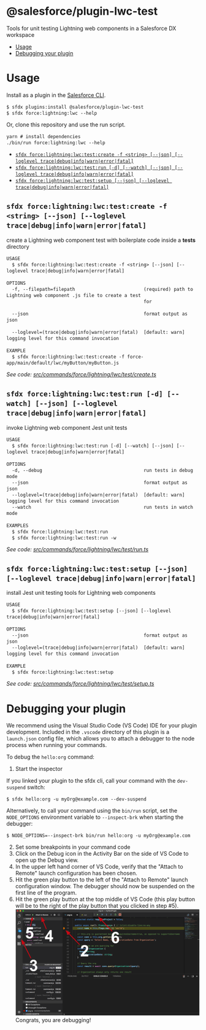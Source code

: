 @salesforce/plugin-lwc-test
=============

Tools for unit testing Lightning web components in a Salesforce DX workspace

<!-- toc -->
* [Usage](#usage)
* [Debugging your plugin](#debugging-your-plugin)
<!-- tocstop -->

# Usage

Install as a plugin in the [Salesforce CLI](https://developer.salesforce.com/tools/sfdxcli).
```sh-session
$ sfdx plugins:install @salesforce/plugin-lwc-test
$ sfdx force:lightning:lwc --help
```

Or, clone this repository and use the run script.
```sh-session
yarn # install dependencies
./bin/run force:lightning:lwc --help
```
<!-- commands -->
* [`sfdx force:lightning:lwc:test:create -f <string> [--json] [--loglevel trace|debug|info|warn|error|fatal]`](#sfdx-forcelightninglwctestcreate--f-string---json---loglevel-tracedebuginfowarnerrorfatal)
* [`sfdx force:lightning:lwc:test:run [-d] [--watch] [--json] [--loglevel trace|debug|info|warn|error|fatal]`](#sfdx-forcelightninglwctestrun--d---watch---json---loglevel-tracedebuginfowarnerrorfatal)
* [`sfdx force:lightning:lwc:test:setup [--json] [--loglevel trace|debug|info|warn|error|fatal]`](#sfdx-forcelightninglwctestsetup---json---loglevel-tracedebuginfowarnerrorfatal)

## `sfdx force:lightning:lwc:test:create -f <string> [--json] [--loglevel trace|debug|info|warn|error|fatal]`

create a Lightning web component test with boilerplate code inside a __tests__ directory

```
USAGE
  $ sfdx force:lightning:lwc:test:create -f <string> [--json] [--loglevel trace|debug|info|warn|error|fatal]

OPTIONS
  -f, --filepath=filepath                         (required) path to Lightning web component .js file to create a test
                                                  for

  --json                                          format output as json

  --loglevel=(trace|debug|info|warn|error|fatal)  [default: warn] logging level for this command invocation

EXAMPLE
  $ sfdx force:lightning:lwc:test:create -f force-app/main/default/lwc/myButton/myButton.js
```

_See code: [src/commands/force/lightning/lwc/test/create.ts](https://github.com/trevor-bliss/sfdx-lwc-test/blob/v0.0.6/src/commands/force/lightning/lwc/test/create.ts)_

## `sfdx force:lightning:lwc:test:run [-d] [--watch] [--json] [--loglevel trace|debug|info|warn|error|fatal]`

invoke Lightning web component Jest unit tests

```
USAGE
  $ sfdx force:lightning:lwc:test:run [-d] [--watch] [--json] [--loglevel trace|debug|info|warn|error|fatal]

OPTIONS
  -d, --debug                                     run tests in debug mode
  --json                                          format output as json
  --loglevel=(trace|debug|info|warn|error|fatal)  [default: warn] logging level for this command invocation
  --watch                                         run tests in watch mode

EXAMPLES
  $ sfdx force:lightning:lwc:test:run
  $ sfdx force:lightning:lwc:test:run -w
```

_See code: [src/commands/force/lightning/lwc/test/run.ts](https://github.com/trevor-bliss/sfdx-lwc-test/blob/v0.0.6/src/commands/force/lightning/lwc/test/run.ts)_

## `sfdx force:lightning:lwc:test:setup [--json] [--loglevel trace|debug|info|warn|error|fatal]`

install Jest unit testing tools for Lightning web components

```
USAGE
  $ sfdx force:lightning:lwc:test:setup [--json] [--loglevel trace|debug|info|warn|error|fatal]

OPTIONS
  --json                                          format output as json
  --loglevel=(trace|debug|info|warn|error|fatal)  [default: warn] logging level for this command invocation

EXAMPLE
  $ sfdx force:lightning:lwc:test:setup
```

_See code: [src/commands/force/lightning/lwc/test/setup.ts](https://github.com/trevor-bliss/sfdx-lwc-test/blob/v0.0.6/src/commands/force/lightning/lwc/test/setup.ts)_
<!-- commandsstop -->
<!-- debugging-your-plugin -->
# Debugging your plugin
We recommend using the Visual Studio Code (VS Code) IDE for your plugin development. Included in the `.vscode` directory of this plugin is a `launch.json` config file, which allows you to attach a debugger to the node process when running your commands.

To debug the `hello:org` command: 
1. Start the inspector
  
If you linked your plugin to the sfdx cli, call your command with the `dev-suspend` switch: 
```sh-session
$ sfdx hello:org -u myOrg@example.com --dev-suspend
```
  
Alternatively, to call your command using the `bin/run` script, set the `NODE_OPTIONS` environment variable to `--inspect-brk` when starting the debugger:
```sh-session
$ NODE_OPTIONS=--inspect-brk bin/run hello:org -u myOrg@example.com
```

2. Set some breakpoints in your command code
3. Click on the Debug icon in the Activity Bar on the side of VS Code to open up the Debug view.
4. In the upper left hand corner of VS Code, verify that the "Attach to Remote" launch configuration has been chosen.
5. Hit the green play button to the left of the "Attach to Remote" launch configuration window. The debugger should now be suspended on the first line of the program. 
6. Hit the green play button at the top middle of VS Code (this play button will be to the right of the play button that you clicked in step #5).
<br><img src=".images/vscodeScreenshot.png" width="480" height="278"><br>
Congrats, you are debugging!
